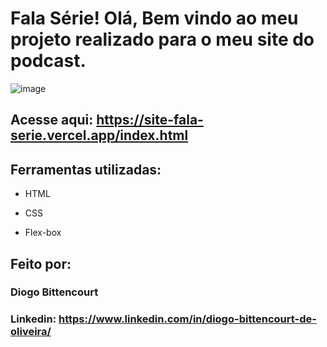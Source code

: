 # Fala Série! Olá, Bem vindo ao meu projeto realizado para o meu site do podcast.

![image](https://live.staticflickr.com/65535/52889775692_9aa573cffa_b.jpg)

## Acesse aqui: https://site-fala-serie.vercel.app/index.html

## Ferramentas utilizadas:

* HTML

* CSS

* Flex-box

## Feito por:

### Diogo Bittencourt

### Linkedin: https://www.linkedin.com/in/diogo-bittencourt-de-oliveira/
